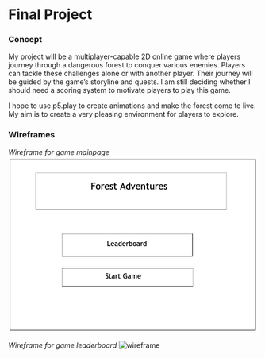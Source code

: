 # Final Project

### Concept
My project will be a multiplayer-capable 2D online game where players journey through a dangerous forest to conquer various enemies. Players can tackle these challenges alone or with another player. Their journey will be guided by the game’s storyline and quests. I am still deciding whether I should need a scoring system to motivate players to play this game. 
 
I hope to use p5.play to create animations and make the forest come to live. My aim is to create a very pleasing environment for players to explore.

### Wireframes

*Wireframe for game mainpage*
![wireframe](images/wireframe1.png)

*Wireframe for game leaderboard*
![wireframe](images/wirefram21.png)
